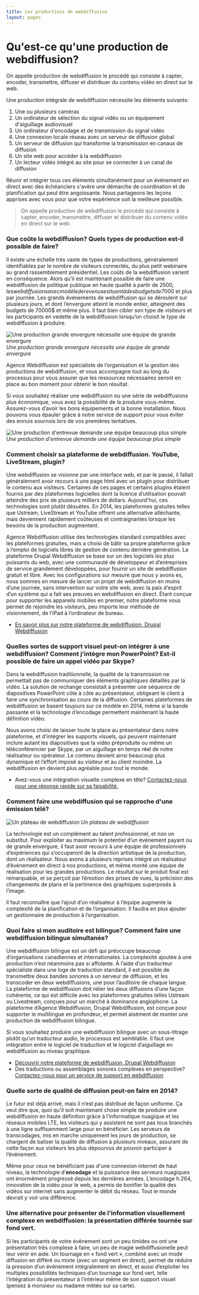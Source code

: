 ```yaml
---
title: Les productions de webdiffusion
layout: pages
---
```

# Qu'est-ce qu'une production de webdiffusion?
<div class="waypoint-bg"  style="background-image: url(/images/bg-production.jpg)"></div>

On appelle production de webdiffusion le procédé qui consiste à capter, encoder, transmettre, diffuser et distribuer du contenu vidéo en direct sur le web.

Une production intégrale de webdiffusion nécessite les éléments suivants:

1. Une ou plusieurs caméras
2. Un ordinateur de sélection du signal vidéo ou un équipement d'aiguillage audiovisuel
3. Un ordinateur d'encodage et de transmission du signal vidéo
4. Une connexion locale réseau avec un serveur de diffusion global
5. Un serveur de diffusion qui transforme la transmission en canaux de diffusion
6. Un site web pour accéder à la webdiffusion
7. Un lecteur vidéo intégré au site pour se connecter à un canal de diffusion

Réunir et intégrer tous ces éléments simultanément pour un événement en direct avec des échéanciers s'avère une démarche de coordination et de planification qui peut être angoissante. Nous partageons les leçons apprises avec vous pour que votre expérience soit la meilleure possible.

> On appelle production de webdiffusion le procédé qui consiste à capter, encoder, transmettre, diffuser et distribuer du contenu vidéo en direct sur le web.

### Que coûte la webdiffusion? Quels types de production est-il possible de faire?

Il existe une échelle très vaste de types de productions, généralement identifiables par le nombre de visiteurs connectés, du plus petit webinaire au grand rassemblement présidentiel. Les coûts de la webdiffusion varient en conséquence. Alors qu’il est maintenant possible de faire une webdiffusion de politique publique en haute qualité à partir de 2500$, les webdiffusions avec modèle de revenu se situent à des budgets de 7000$ et plus par journée. Les grands événements de webdiffusion qui se déroulent sur plusieurs jours, et dont l’envergure atteint le monde entier, atteignent des budgets de 70000$ et même plus. Il faut bien cibler son type de visiteurs et les participants en vedette de la webdiffusion lorsqu’on choisit le type de webdiffusion à produire.

![Une production grande envergure nécessite une équipe de grande envergure](/images/production-grande-envergure.jpg)
*Une production grande envergure nécessite une équipe de grande envergure*

<!--
- Voir un exemple d’une production de politique communautaire
- Voir un exemple d’une production avec modèle de revenu
- Voir un exemple d’une production à grande envergure
-->

Agence Webdiffusion est spécialiste de l’organisation et la gestion des productions de webdiffusion, et vous accompagne tout au long du processus pour vous assurer que les ressources nécessaires seront en place au bon moment pour obtenir le bon résultat.

Si vous souhaitez réaliser une webdiffusion ou une série de webdiffusions plus économique, vous avez la possibilité de la produire vous-même. Assurez-vous d’avoir les bons équipements et la bonne installation. Nous pouvons vous épauler grâce à notre service de support pour vous éviter des ennuis sournois lors de vos premières tentatives.

![Une production d'entrevue demande une équipe beaucoup plus simple](/images/production-entrevue.jpg)
*Une production d'entrevue demande une équipe beaucoup plus simple*

<!--
- Lire plus au sujet de notre service de support à la webdiffusion
-->

### Comment choisir sa plateforme de webdiffusion. YouTube, LiveStream, plugin?

Une webdiffusion se visionne par une interface web, et par le passé, il fallait généralement avoir recours à une page html avec un plugin pour distribuer le contenu aux visiteurs. Certaines de ces pages et certains plugins étaient fournis par des plateformes logicielles dont la licence d’utilisation pouvait atteindre des prix de plusieurs milliers de dollars. Aujourd'hui, ces technologies sont plutôt désuètes. En 2014, les plateformes gratuites telles que Ustream, LiveStream et YouTube offrent une alternative alléchante, mais deviennent rapidement coûteuses et contraignantes lorsque les besoins de la production augmentent.

Agence Webdiffusion utilise des technologies standard compatibles avec les plateformes gratuites, mais a choisi de bâtir sa propre plateforme grâce à l’emploi de logiciels libres de gestion de contenu dernière génération. La plateforme Drupal Webdiffusion se base sur un des logiciels les plus puissants du web, avec une communauté de développeur et d’entreprises de service grandement développées, pour fournir un site de webdiffusion gratuit et libre. Avec les configurations sur mesure que nous y avons es, nous sommes en mesure de lancer un projet de webdiffusion en moins d’une journée, sans intervention sur votre site web, avec la paix d’esprit d’un système qui a fait ses preuves en webdiffusion en direct. Étant conçue pour supporter les appareils mobiles en premier, notre plateforme vous permet de rejoindre les visiteurs, peu importe leur méthode de visionnement, de l’iPad à l’ordinateur de bureau.

- [En savoir plus sur notre plateforme de webdiffusion, Drupal Webdiffusion](plateforme.html)

### Quelles sortes de support visuel peut-on intégrer à une webdiffusion? Comment j'intègre mon PowerPoint? Est-il possible de faire un appel vidéo par Skype?

Dans la webdiffusion traditionnelle, la qualité de la transmission ne permettait pas de communiquer des éléments graphiques détaillés par la vidéo. La solution de rechange consistait à présenter une séquence de diapositives PowerPoint côte à côte au présentateur, obligeant le client à faire une synchronisation au cours de la diffusion. Certaines plateformes de webdiffusion se basent toujours sur ce modèle en 2014, même si la bande passante et la technologie d’encodage permettent maintenant la haute définition vidéo.

<!--![](http://placehold.it/960x540&text=Plateforme+powerpoint+separe)-->

Nous avons choisi de laisser toute la place au présentateur dans notre plateforme, et d’intégrer les supports visuels, qui peuvent maintenant inclure autant les diapositives que la vidéo préproduite ou même un téléconférencier par Skype, par un aiguillage en temps réel de notre réalisateur ou opérateur. Le contenu devient ainsi beaucoup plus dynamique et l’effort imposé au visiteur et au client moindre. La webdiffusion en devient plus agréable pour tout le monde.

<!--![](http://placehold.it/960x540&text=Screenflow+compositing)-->

- Avez-vous une intégration visuelle complexe en tête? [Contactez-nous pour une réponse rapide sur sa faisabilité.](#footer)

### Comment faire une webdiffusion qui se rapproche d'une émission télé?

![Un plateau de webdiffusion](/images/plateau-de-webdiffusion.jpg)
*Un plateau de webdiffusion*

La technologie est un complément au talent professionnel, et non un substitut. Pour exploiter au maximum le potentiel d’un événement payant ou de grande envergure, il faut avoir recours à une équipe de professionnels d’expériences qui s’occuperont de la direction artistique de la production, dont un réalisateur. Nous avons à plusieurs reprises intégré un réalisateur d’événement en direct à nos productions, et même monté une équipe de réalisation pour les grandes productions. Le résultat sur le produit final est remarquable, et se perçoit par l’émotion des prises de vues, la précision des changements de plans et la pertinence des graphiques superposés à l’image.

Il faut reconnaître que l’ajout d’un réalisateur à l’équipe augmente la complexité de la planification et de l’organisation. Il faudra en plus ajouter un gestionnaire de production à l’organisation.
<!--
- En lire plus sur le rôle de gestionnaire de production
- Rencontrer nos réalisateurs
-->

### Quoi faire si mon auditoire est bilingue? Comment faire une webdiffusion bilingue simultanée?

Une webdiffusion bilingue est un défi qui préoccupe beaucoup d’organisations canadiennes et internationales. La complexité ajoutée à une production n’est néanmoins pas si affolante. À l’aide d’un traducteur spécialiste dans une loge de traduction standard, il est possible de transmettre deux bandes sonores à un serveur de diffusion, et les transcoder en deux webdiffusions, une pour l’auditoire de chaque langue. La plateforme de webdiffusion doit relier les deux diffusions d’une façon cohérente, ce qui est difficile avec les plateformes gratuites telles Ustream ou Livestream, conçues pour un marché à dominance anglophone. La plateforme d’Agence Webdiffusion, Drupal Webdiffusion, est conçue pour supporter le multilingue en profondeur, et permet aisément de monter une production de webdiffusion bilingue.

Si vous souhaitez produire une webdiffusion bilingue avec un sous-titrage plutôt qu’un traducteur audio, le processus est semblable. Il faut une intégration entre le logiciel de traduction et le logiciel d’aiguillage en webdiffusion au niveau graphique.

- [Découvrir notre plateforme de webdiffusion, Drupal Webdiffusion](plateforme.html)
- Des traductions ou assemblages sonores complexes en perspective? [Contactez-nous pour un service de support en webdiffusion](#footer)

### Quelle sorte de qualité de diffusion peut-on faire en 2014?

Le futur est déjà arrivé, mais il n’est pas distribué de façon uniforme. Ça veut dire que, quoi qu’il soit maintenant chose simple de produire une webdiffusion en haute définition grâce à l’informatique nuagique et les réseaux mobiles LTE, les visiteurs qui y assistent ne sont pas tous branchés à une ligne suffisamment large pour en bénéficier. Les serveurs de transcodages, mis en marche uniquement les jours de production, se chargent de baliser la qualité de diffusion à plusieurs niveaux, assurant de cette façon aux visiteurs les plus dépourvus de pouvoir participer à l’événement.

Même pour ceux ne bénéficiant pas d'une connexion internet de haut niveau, la technologie d’**encodage** et la puissance des serveurs nuagiques ont énormément progressé depuis les dernières années. L’encodage h.264, innovation de la vidéo pour le web, a permis de bonifier la qualité des vidéos sur internet sans augmenter le débit du réseau. Tout le monde devrait y voir une différence.
<!--
- lire comment utiliser la puissance de l’informatique nuagique pour éliminer les limites de la webdiffusion
-->

### Une alternative pour présenter de l'information visuellement complexe en webdiffusion: la présentation différée tournée sur fond vert.

<!--![](http://placehold.it/960x540&text=Tournage+fond+vert)-->

Si les participants de votre événement sont un peu timides ou ont une présentation très complexe à faire, un peu de magie webdiffusionelle peut leur venir en aide. Un tournage en « fond vert », combiné avec un mode diffusion en différé ou mixte (avec un segment en direct), permet de réduire la pression d’un événement intégralement en direct, et aussi d’exploiter les multiples possibilités techniques d’un tournage sur fond vert, telle l’intégration du présentateur à l’intérieur même de son support visuel (pensez à monsieur ou madame météo sur sa carte).
